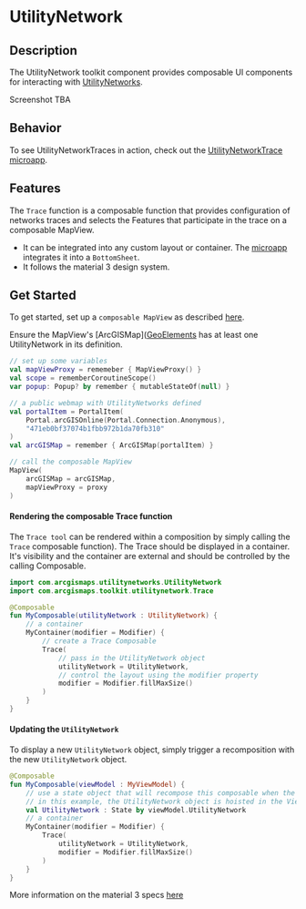 

# UtilityNetwork

## Description

The UtilityNetwork toolkit component provides composable UI components for interacting with [UtilityNetworks](https://developers.arcgis.com/kotlin/api-reference/arcgis-maps-kotlin/com.arcgismaps.utilitynetworks/-utility-network/index.html?query=class%20UtilityNetwork).

Screenshot TBA
<!-- ![Screenshot](screenshot.png) -->

## Behavior

To see UtilityNetworkTraces in action, check out the [UtilityNetworkTrace microapp](../../microapps/UtilityNetworkTraceApp).

## Features

The `Trace` function is a composable function that provides configuration of networks traces and selects the Features that participate in the trace on a composable MapView.
- It can be integrated into any custom layout or container. The [microapp](../../microapps/UtilityNetworkTraceApp) integrates it into a `BottomSheet`.
- It follows the material 3 design system.

## Get Started

To get started, set up a `composable MapView` as described [here](../geoview-compose/README.md).

Ensure the MapView's [ArcGISMap]([GeoElements](https://developers.arcgis.com/kotlin/api-reference/arcgis-maps-kotlin/com.arcgismaps.mapping/-arc-g-i-s-map/index.html?query=class%20ArcGISMap) has at least one UtilityNetwork in its definition.

```kotlin
// set up some variables
val mapViewProxy = rememeber { MapViewProxy() }
val scope = rememberCoroutineScope()
var popup: Popup? by remember { mutableStateOf(null) }

// a public webmap with UtilityNetworks defined
val portalItem = PortalItem(
    Portal.arcGISOnline(Portal.Connection.Anonymous),
    "471eb0bf37074b1fbb972b1da70fb310"
)
val arcGISMap = remember { ArcGISMap(portalItem) }

// call the composable MapView
MapView(
    arcGISMap = arcGISMap,
    mapViewProxy = proxy
)
```
#### Rendering the composable Trace function

The `Trace tool` can be rendered within a composition by simply calling the `Trace` composable function). The Trace should be displayed in a container. It's visibility and the container are external and should be controlled by the calling Composable.

```kotlin
import com.arcgismaps.utilitynetworks.UtilityNetwork
import com.arcgismaps.toolkit.utilitynetwork.Trace

@Composable  
fun MyComposable(utilityNetwork : UtilityNetwork) {  
    // a container  
    MyContainer(modifier = Modifier) {
    	// create a Trace Composable
        Trace(  
            // pass in the UtilityNetwork object  
            utilityNetwork = UtilityNetwork,
	        // control the layout using the modifier property  
	        modifier = Modifier.fillMaxSize()
	    )  
    }  
} 
```  

#### Updating the `UtilityNetwork`

To display a new `UtilityNetwork` object, simply trigger a recomposition with the new `UtilityNetwork` object.

```kotlin  
@Composable  
fun MyComposable(viewModel : MyViewModel) {  
    // use a state object that will recompose this composable when the UtilityNetwork changes
    // in this example, the UtilityNetwork object is hoisted in the ViewModel
    val UtilityNetwork : State by viewModel.UtilityNetwork  
    // a container  
    MyContainer(modifier = Modifier) {
        Trace(    
	        utilityNetwork = UtilityNetwork,  
	        modifier = Modifier.fillMaxSize()
	    )  
    }  
}
```  

More information on the material 3 specs [here](https://m3.material.io/components/text-fields/specs#e4964192-72ad-414f-85b4-4b4357abb83c)

